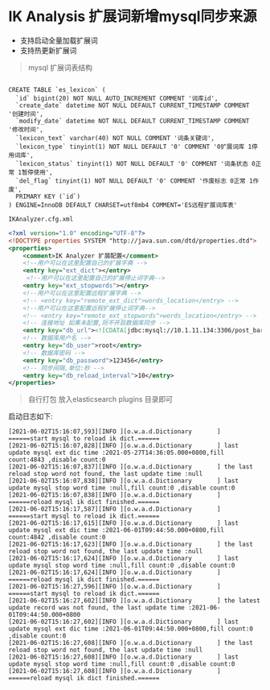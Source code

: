 IK Analysis 扩展词新增mysql同步来源
=============================

- 支持启动全量加载扩展词
- 支持热更新扩展词

> mysql 扩展词表结构


```mysql

CREATE TABLE `es_lexicon` (
  `id` bigint(20) NOT NULL AUTO_INCREMENT COMMENT '词库id',
  `create_date` datetime NOT NULL DEFAULT CURRENT_TIMESTAMP COMMENT '创建时间',
  `modify_date` datetime NOT NULL DEFAULT CURRENT_TIMESTAMP COMMENT '修改时间',
  `lexicon_text` varchar(40) NOT NULL COMMENT '词条关键词',
  `lexicon_type` tinyint(1) NOT NULL DEFAULT '0' COMMENT '0扩展词库 1停用词库',
  `lexicon_status` tinyint(1) NOT NULL DEFAULT '0' COMMENT '词条状态 0正常 1暂停使用',
  `del_flag` tinyint(1) NOT NULL DEFAULT '0' COMMENT '作废标志 0正常 1作废',
  PRIMARY KEY (`id`)
) ENGINE=InnoDB DEFAULT CHARSET=utf8mb4 COMMENT='ES远程扩展词库表'
```



```IKAnalyzer.cfg.xml```


```xml
<?xml version="1.0" encoding="UTF-8"?>
<!DOCTYPE properties SYSTEM "http://java.sun.com/dtd/properties.dtd">
<properties>
	<comment>IK Analyzer 扩展配置</comment>
	<!--用户可以在这里配置自己的扩展字典 -->
	<entry key="ext_dict"></entry>
	 <!--用户可以在这里配置自己的扩展停止词字典-->
	<entry key="ext_stopwords"></entry>
	<!--用户可以在这里配置远程扩展字典 -->
	<!-- <entry key="remote_ext_dict">words_location</entry> -->
	<!--用户可以在这里配置远程扩展停止词字典-->
	<!-- <entry key="remote_ext_stopwords">words_location</entry> -->
	<!-- 连接地址 如果未配置,则不开启数据库同步 -->
	<entry key="db_url"><![CDATA[jdbc:mysql://10.1.11.134:3306/post_bar?characterEncoding=UTF-8&zeroDateTimeBehavior=convertToNull&connectTimeout=60000&socketTimeout=60000&autoReconnect=true&failOverReadOnly=false&useSSL=true&useUnicode=true]]></entry>
	<!-- 数据库用户名 -->
	<entry key="db_user">root</entry>
	<!-- 数据库密码 -->
	<entry key="db_password">123456</entry>
	<!-- 同步间隔,单位:秒 -->
	<entry key="db_reload_interval">10</entry>
</properties>

```

> 自行打包 放入elasticsearch plugins 目录即可

启动日志如下:

```
[2021-06-02T15:16:07,593][INFO ][o.w.a.d.Dictionary       ] ======start mysql to reload ik dict.======
[2021-06-02T15:16:07,828][INFO ][o.w.a.d.Dictionary       ] last update mysql ext dic time :2021-05-27T14:36:05.000+0800,fill count:4843 ,disable count:0
[2021-06-02T15:16:07,837][INFO ][o.w.a.d.Dictionary       ] the last reload stop word not found, the last update time :null
[2021-06-02T15:16:07,838][INFO ][o.w.a.d.Dictionary       ] last update mysql stop word time :null,fill count:0 ,disable count:0
[2021-06-02T15:16:07,838][INFO ][o.w.a.d.Dictionary       ] ======reload mysql ik dict finished.======
[2021-06-02T15:16:17,587][INFO ][o.w.a.d.Dictionary       ] ======start mysql to reload ik dict.======
[2021-06-02T15:16:17,615][INFO ][o.w.a.d.Dictionary       ] last update mysql ext dic time :2021-06-01T09:44:50.000+0800,fill count:4842 ,disable count:0
[2021-06-02T15:16:17,623][INFO ][o.w.a.d.Dictionary       ] the last reload stop word not found, the last update time :null
[2021-06-02T15:16:17,624][INFO ][o.w.a.d.Dictionary       ] last update mysql stop word time :null,fill count:0 ,disable count:0
[2021-06-02T15:16:17,624][INFO ][o.w.a.d.Dictionary       ] ======reload mysql ik dict finished.======
[2021-06-02T15:16:27,596][INFO ][o.w.a.d.Dictionary       ] ======start mysql to reload ik dict.======
[2021-06-02T15:16:27,602][INFO ][o.w.a.d.Dictionary       ] the latest update record was not found, the last update time :2021-06-01T09:44:50.000+0800
[2021-06-02T15:16:27,602][INFO ][o.w.a.d.Dictionary       ] last update mysql ext dic time :2021-06-01T09:44:50.000+0800,fill count:0 ,disable count:0
[2021-06-02T15:16:27,608][INFO ][o.w.a.d.Dictionary       ] the last reload stop word not found, the last update time :null
[2021-06-02T15:16:27,608][INFO ][o.w.a.d.Dictionary       ] last update mysql stop word time :null,fill count:0 ,disable count:0
[2021-06-02T15:16:27,608][INFO ][o.w.a.d.Dictionary       ] ======reload mysql ik dict finished.======
```